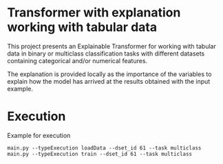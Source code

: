 # Transformer with explanation working with tabular data
This project presents an Explainable Transformer for working with tabular data in binary or multiclass classification tasks with different datasets containing categorical and/or numerical features. 

The explanation is provided locally as the importance of the variables to explain how the model has arrived at the results obtained with the input example.

# Execution

Example for execution

```
main.py --typeExecution loadData --dset_id 61 --task multiclass
main.py --typeExecution train --dset_id 61 --task multiclass
```





